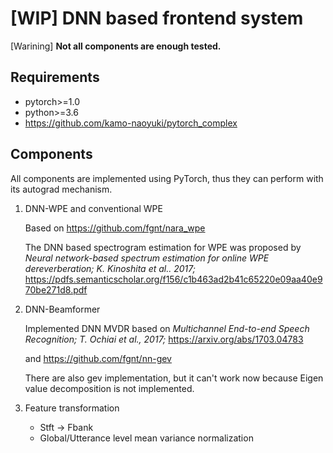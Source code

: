 # [WIP] DNN based frontend system

[Warining] **Not all components are enough tested.**

## Requirements

- pytorch>=1.0
- python>=3.6
- https://github.com/kamo-naoyuki/pytorch_complex


## Components
All components are implemented using PyTorch, thus they can perform with its autograd mechanism.

1. DNN-WPE and conventional WPE

    Based on https://github.com/fgnt/nara_wpe

    The DNN based spectrogram estimation for WPE was proposed by
    *Neural network-based spectrum estimation for online WPE dereverberation; K. Kinoshita et al.. 2017;*
    https://pdfs.semanticscholar.org/f156/c1b463ad2b41c65220e09aa40e970be271d8.pdf
    

1. DNN-Beamformer

    Implemented DNN MVDR based on 
    *Multichannel End-to-end Speech Recognition; T. Ochiai et al., 2017;*
    https://arxiv.org/abs/1703.04783
    
    and https://github.com/fgnt/nn-gev
    
    There are also gev implementation, but it can't work now 
    because Eigen value decomposition is not implemented.


1. Feature transformation
    - Stft -> Fbank
    - Global/Utterance level mean  variance normalization

